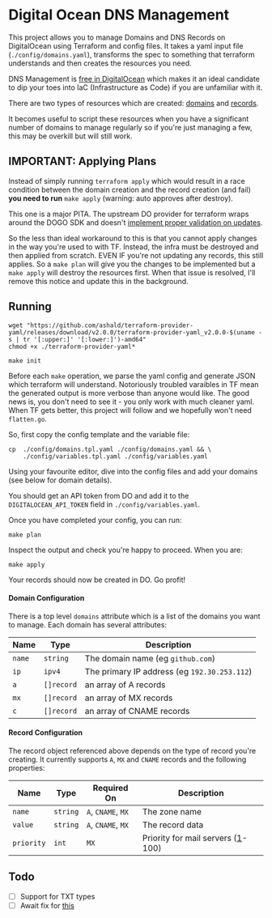 # Digital Ocean DNS Management

This project allows you to manage Domains and DNS Records on DigitalOcean using Terraform and config files. It takes a yaml input file (`./config/domains.yaml`), transforms the spec to something that terraform understands and then creates the resources you need.

DNS Management is [free in DigitalOcean](https://www.digitalocean.com/docs/networking/dns/overview/) which makes it an ideal candidate to dip your toes into IaC (Infrastructure as Code) if you are unfamiliar with it.

There are two types of resources which are created: [domains](https://www.terraform.io/docs/providers/do/r/domain.html) and [records](https://www.terraform.io/docs/providers/do/r/record.html).

It becomes useful to script these resources when you have a significant number of domains to manage regularly so if you're just managing a few, this may be overkill but will still work.

## IMPORTANT: Applying Plans

Instead of simply running `terraform apply` which would result in a race condition between the domain creation and the record creation (and fail) **you need to run** `make apply` (warning: auto approves after destroy).

This one is a major PITA. The upstream DO provider for terraform wraps around the DOGO SDK and doesn't [implement proper validation on updates](https://github.com/terraform-providers/terraform-provider-digitalocean/issues/58).

So the less than ideal workaround to this is that you cannot apply changes in the way you're used to with TF. Instead, the infra must be destroyed and then applied from scratch. EVEN IF you're not updating any records, this still applies. So a `make plan` will give you the changes to be implemented but a `make apply` will destroy the resources first. When that issue is resolved, I'll remove this notice and update this in the background.

## Running

```
wget "https://github.com/ashald/terraform-provider-yaml/releases/download/v2.0.0/terraform-provider-yaml_v2.0.0-$(uname -s | tr '[:upper:]' '[:lower:]')-amd64"
chmod +x ./terraform-provider-yaml*

make init
```

Before each `make` operation, we parse the yaml config and generate JSON which terraform will understand. Notoriously troubled varaibles in TF mean the generated output is more verbose than anyone would like. The good news is, you don't need to see it - you only work with much cleaner yaml. When TF gets better, this project will follow and we hopefully won't need `flatten.go`.

So, first copy the config template and the variable file:

```
cp  ./config/domains.tpl.yaml ./config/domains.yaml && \
    ./config/variables.tpl.yaml ./config/variables.yaml 
```

Using your favourite editor, dive into the config files and add your domains (see below for domain details).

You should get an API token from DO and add it to the `DIGITALOCEAN_API_TOKEN` field in `./config/variables.yaml`.

Once you have completed your config, you can run:

```
make plan
```

Inspect the output and check you're happy to proceed. When you are:

```
make apply
```

Your records should now be created in DO. Go profit!

#### Domain Configuration

There is a top level `domains` attribute which is a list of the domains you want to manage. Each domain has several attributes:

Name   | Type       | Description
------ | ---------- | -----------
`name` | `string`   | The domain name (eg `github.com`)
`ip`   | `ipv4`     | The primary IP address (eg `192.30.253.112`)
`a`    | `[]record` | an array of A records
`mx`   | `[]record` | an array of MX records
`c`    | `[]record` | an array of CNAME records

#### Record Configuration

The record object referenced above depends on the type of record you're creating. It currently supports `A`, `MX` and `CNAME` records and the following properties:

Name       | Type     | Required On        | Description
---------- | -------- | ------------------ | -----------
`name`     | `string` | `A`, `CNAME`, `MX` | The zone name
`value`    | `string` | `A`, `CNAME`, `MX` | The record data
`priority` | `int`    | `MX`               | Priority for mail servers ([1](https://github.com/terraform-providers/terraform-provider-digitalocean/issues/6)-100)

## Todo

 - [ ] Support for TXT types
 - [ ] Await fix for [this](https://github.com/terraform-providers/terraform-provider-digitalocean/issues/58)
